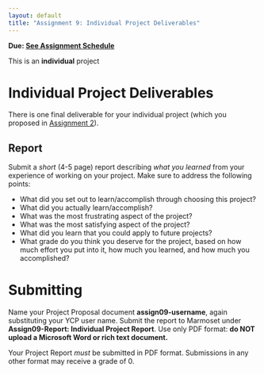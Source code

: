 ```yaml
---
layout: default
title: "Assignment 9: Individual Project Deliverables"
---
```


**Due: [See Assignment Schedule](index.html)**

This is an **individual** project

# Individual Project Deliverables

There is one final deliverable for your individual project (which you proposed in [Assignment 2](assign02.html)).

## Report

Submit a *short* (4-5 page) report describing *what you learned* from your experience of working on your project.  Make sure to address the following points:

* What did you set out to learn/accomplish through choosing this project?
* What did you actually learn/accomplish?
* What was the most frustrating aspect of the project?
* What was the most satisfying aspect of the project?
* What did you learn that you could apply to future projects?
* What grade do you think you deserve for the project, based on how much effort you put into it, how much you learned, and how much you accomplished?

# Submitting

Name your Project Proposal document **assign09-username**, again substituting your YCP user name.  Submit the report to Marmoset under **Assign09-Report: Individual Project Report**.  Use only PDF format: **do NOT upload a Microsoft Word or rich text document.**

<div class="callout">
Your Project Report <em>must</em> be submitted in PDF format.  Submissions in any other format may receive a grade of 0.
</div>